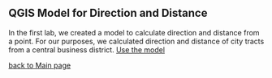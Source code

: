 ## QGIS Model for Direction and Distance
In the first lab, we created a model to calculate direction and distance from a point. 
For our purposes, we calculated direction and distance of city tracts from a central business district. 
[Use the model](https://github.com/caseylilley/caseylilley.github.io/blob/master/distance_from_point.model3)

[back to Main page](README.md)
